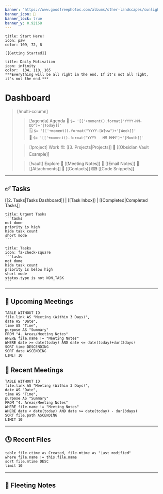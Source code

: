 ```yaml
---
banner: "https://www.goodfreephotos.com/albums/other-landscapes/sunlight-and-road-through-the-forest.jpg"
banner_icon: 🧭
banner_lock: true
banner_y: 0.92168
---
```


```ad-note
title: Start Here!
icon: paw
color: 109, 72, 8

[[Getting Started]]

```



```ad-warning
title: Daily Motivation
icon: infinity
color:  134, 110, 165
***Everything will be all right in the end. If it's not all right, it's not the end.***
```
# Dashboard

> [!multi-column]
>
>> [!agenda] Agenda
>>📆 `$= '[['+moment().format("YYYY-MM-DD")+'|Today]]'`  
>>🗓 `$= '[['+moment().format("YYYY-[W]ww")+'|Week]]'`  
>>📅 `$= '[['+moment().format("YYYY - MM-MMM")+'|Month]]'`
>
>> [!project] Work
>> 🏗️ [[3. Projects|Projects]]
>> 📐 [[Obsidian Vault Example]]
>
>> [!vault] Explore
>> 👥 [[Meeting Notes]]
>> 📧 [[Email Notes]]
>> 📎 [[Attachments]]
>> 📇 [[Contacts]]
>> ⌨ [[Code Snippets]]

---
## ✅ Tasks
[[2. Tasks|Tasks Dashboard]] | [[Task Inbox]] | [[Completed|Completed Tasks]]

````ad-warning
title: Urgent Tasks
```tasks
not done
priority is high
hide task count
short mode
```
````

````ad-success
title: Tasks
icon: fa-check-square
```tasks
not done
hide task count
priority is below high
short mode
status.type is not NON_TASK
```
````

---
## 👥 Upcoming Meetings
```dataview  
TABLE WITHOUT ID
file.link AS "Meeting (Within 3 Days)",
date AS "Date",
time AS "Time",
purpose AS "Summary"
FROM "4. Areas/Meeting Notes"
WHERE file.name != "Meeting Notes"
WHERE date >= date(today) AND date <= date(today)+dur(3days)
SORT time DESCENDING
SORT date ASCENDING
LIMIT 10
```

## 👥 Recent Meetings
```dataview  
TABLE WITHOUT ID
file.link AS "Meeting (Within 3 Days)",
date AS "Date",
time AS "Time",
purpose AS "Summary"
FROM "4. Areas/Meeting Notes"
WHERE file.name != "Meeting Notes"
WHERE date < date(today) AND date >= date(today) - dur(3days)
SORT file.path ASCENDING
LIMIT 10
```

---
## 🕓 Recent Files
```dataview  
table file.ctime as Created, file.mtime as "Last modified"  
where file.name != this.file.name   
sort file.mtime DESC  
limit 10  
```

---
## 📒 Fleeting Notes

